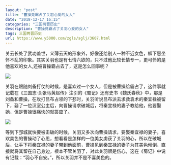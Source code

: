 ```yaml
---
layout: "post"
title: "曹操竟霸占了关羽心爱的女人"
date: "2018-12-17 16:15"
categories: "三国两晋历史"
description: "曹操竟霸占了关羽心爱的女人"
tags: 三国两晋历史
url: https://www.y5000.com/zgls/sglj/3607.html
---
```






关云长处了武功盖世，义薄云天的形象外，好像还给别人一种不近女色，柳下惠坐怀不乱的印象。其实关羽也是有七情六欲的，只不过他比较长情专一，更可怜的是他喜欢的女人,还被曹操霸占去了，这是怎么回事呢？

![](https://img.y5000.com/uploads/allimg/161020/13593562N-0.jpg)

关羽在跟随刘备打仗的时候，是喜欢过一个女人，但是被曹操给霸占了，这件事就记载在《三国志·关张马黄赵传》注引的《蜀记》还有史书《魏氏春秋》中，那是刘备和曹操，在攻打吕布占领的下邳时，关羽听说吕布派去求救袁术的秦宜禄被留下，娶了一位汉室公主后，向曹操请求破城后，将秦宜禄的妻子教给他，他要娶她，但是曹操很痛快的就答应了。

![](https://img.y5000.com/uploads/allimg/161020/1359352E3-1.jpg)

等到下邳城就快要被击破的时候，关羽又多次向曹操请求，要娶秦宜禄的妻子，喜欢美色的曹操动了心思，想看看是怎样的一位美女虏获了关羽的心，所以在破城后，让手下将秦宜禄的妻子带到他面前，曹操见到秦宜禄的妻子为其美色倾倒，直接就将其留在自己身边，根本不管关羽了，对此关羽很是伤心，这在《蜀记》中说有记载：“羽心不自安。”，所以关羽并不是不喜美色的。
